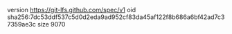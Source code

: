 version https://git-lfs.github.com/spec/v1
oid sha256:7dc53ddf537c5d0d2eda9ad952cf83da45af122f8b686a6bf42ad7c37359ae3c
size 9070
